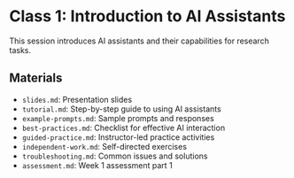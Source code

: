 # Class 1: Introduction to AI Assistants

This session introduces AI assistants and their capabilities for research tasks.

## Materials

- `slides.md`: Presentation slides
- `tutorial.md`: Step-by-step guide to using AI assistants
- `example-prompts.md`: Sample prompts and responses
- `best-practices.md`: Checklist for effective AI interaction
- `guided-practice.md`: Instructor-led practice activities
- `independent-work.md`: Self-directed exercises
- `troubleshooting.md`: Common issues and solutions
- `assessment.md`: Week 1 assessment part 1